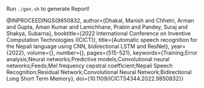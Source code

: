 Run `./gen.sh` to generate Report!

@INPROCEEDINGS{9850832,
  author={Dhakal, Manish and Chhetri, Arman and Gupta, Aman Kumar and Lamichhane, Prabin and Pandey, Suraj and Shakya, Subarna},
  booktitle={2022 International Conference on Inventive Computation Technologies (ICICT)}, 
  title={Automatic speech recognition for the Nepali language using CNN, bidirectional LSTM and ResNet}, 
  year={2022},
  volume={},
  number={},
  pages={515-521},
  keywords={Training;Error analysis;Neural networks;Predictive models;Convolutional neural networks;Feeds;Mel frequency cepstral coefficient;Nepali Speech Recognition;Residual Network;Convolutional Neural Network;Bidirectional Long Short Term Memory},
  doi={10.1109/ICICT54344.2022.9850832}}

